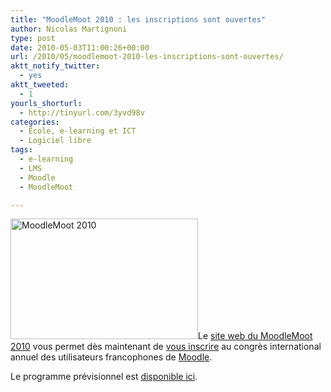 ```yaml
---
title: "MoodleMoot 2010 : les inscriptions sont ouvertes"
author: Nicolas Martignoni
type: post
date: 2010-05-03T11:00:26+00:00
url: /2010/05/moodlemoot-2010-les-inscriptions-sont-ouvertes/
aktt_notify_twitter:
  - yes
aktt_tweeted:
  - 1
yourls_shorturl:
  - http://tinyurl.com/3yvd98v
categories:
  - École, e-learning et ICT
  - Logiciel libre
tags:
  - e-learning
  - LMS
  - Moodle
  - MoodleMoot

---
```

[<img class="alignright size-medium wp-image-348" title="MoodleMoot 2010" src="https://blog.martignoni.net/wp-content/uploads/2010/02/mootfr2010-300x193.jpg" alt="MoodleMoot 2010" width="300" height="193" srcset="https://blog.martignoni.net/wp-content/uploads/2010/02/mootfr2010-300x193.jpg 300w, https://blog.martignoni.net/wp-content/uploads/2010/02/mootfr2010.jpg 400w" sizes="(max-width: 300px) 100vw, 300px" />][1]Le [site web du MoodleMoot 2010][1] vous permet dès maintenant de [vous inscrire][2] au congrès international annuel des utilisateurs francophones de [Moodle][3].

Le programme prévisionnel est [disponible ici][4].

 [1]: http://moodlemoot2010.utt.fr/
 [2]: http://moodlemoot2010.utt.fr/course/view.php?id=6
 [3]: http://moodle.org/
 [4]: http://moodlemoot2010.utt.fr/mod/resource/view.php?id=133